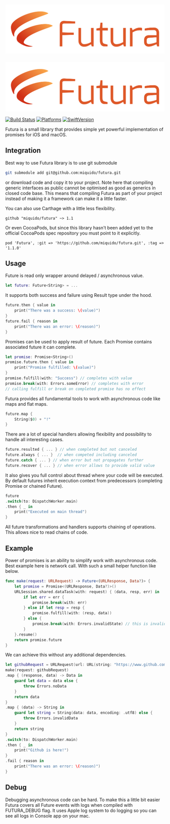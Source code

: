 # [![Futura](logo.png)]()

[![Futura](logo.png)]()

[![Build Status](https://api.travis-ci.org/miquido/futura.svg?branch=master)](https://travis-ci.org/miquido/futura)
[![Platforms](https://img.shields.io/badge/platform-iOS%20|%20macOS-gray.svg?style=flat)]()
[![SwiftVersion](https://img.shields.io/badge/Swift-4.2-brightgreen.svg)]()

Futura is a small library that provides simple yet powerful implementation of promises for iOS and macOS.

## Integration
Best way to use Futura library is to use git submodule
``` bash
git submodule add git@github.com:miquido/futura.git
```
or download code and copy it to your project. 
Note here that compiling generic interfaces as public cannot be optimised as good as generics in closed code base. This means that compiling Futura as part of your project instead of making it a framework can make it a little faster.

You can also use Carthage with a little less flexibility.
```
github "miquido/futura" ~> 1.1
```

Or even CocoaPods, but since this library hasn't been added yet to the official CocoaPods spec repository you must point to it explicitly.
```
pod 'Futura', :git => 'https://github.com/miquido/futura.git', :tag => '1.1.0'
```

## Usage
Future is read only wrapper around delayed / asynchronous value. 
``` swift
let future: Future<String> = ...
```
It supports both success and failure using Result type under the hood.
``` swift
future.then { value in
	print("There was a success: \(value)")
}
future.fail { reason in
	print("There was an error: \(reason)")
}
```
Promises can be used to apply result of future. Each Promise contains associated future it can complete.
``` swift
let promise: Promise<String>()
promise.future.then { value in
	print("Promise fulfilled: \(value)")
}
promise.fulfill(with: "Success") // completes with value
promise.break(with: Errors.someError) // completes with error
// calling fulfill or break on completed promise has no effect
```
Futura provides all fundamental tools to work with asynchronous code like maps and flat maps.
``` swift
future.map {
	String($0) + "!"
}
```
There are a lot of special handlers allowing flexibility and possibility to handle all interesting cases.
``` swift
future.resulted { ... } // when completed but not canceled
future.always { ... }  // when competed including canceled
future.catch { ... } // when error but not propagates further
future.recover { ... } // when error allows to provide valid value
```
It also gives you full control about thread where your code will be executed. By default futures inherit execution context from predecessors (completing Promise or chained Future).
``` swift
future
.switch(to: DispatchWorker.main)
.then { _ in
	print("Executed on main thread")
}
```
All future transformations and handlers supports chaining of operations. This allows nice to read chains of code.

## Example
Power of promises is an ability to simplify work with asynchronous code. Best example here is network call. With such a small helper function like below.
``` swift
func make(request: URLRequest) -> Future<(URLResponse, Data?)> {
    let promise = Promise<(URLResponse, Data?)>()
    URLSession.shared.dataTask(with: request) { (data, resp, err) in
        if let err = err {
            promise.break(with: err)
        } else if let resp = resp {
            promise.fulfill(with: (resp, data))
        } else {
            promise.break(with: Errors.invalidState) // this is invalid state that should be covered with some nice error
        }
    }.resume()
    return promise.future
}
```
We can achieve this without any additional dependencies.
``` swift
let githubRequest = URLRequest(url: URL(string: "https://www.github.com")!)
make(request: githubRequest)
.map { (response, data) -> Data in
	guard let data = data else {
		throw Errors.noData
	}
	return data
}
.map { (data) -> String in
	guard let string = String(data: data, encoding: .utf8) else {
		throw Errors.invalidData
	}
	return string
}
.switch(to: DispatchWorker.main)
.then { _ in
	print("Github is here!")
}
.fail { reason in
	print("There was an error: \(reason)")
}
```
## Debug
Debugging asynchronous code can be hard. To make this a little bit easier Futura covers all Future events with logs when compiled with FUTURA_DEBUG flag. It uses Apple log system to do logging so you can see all logs in Console app on your mac.
